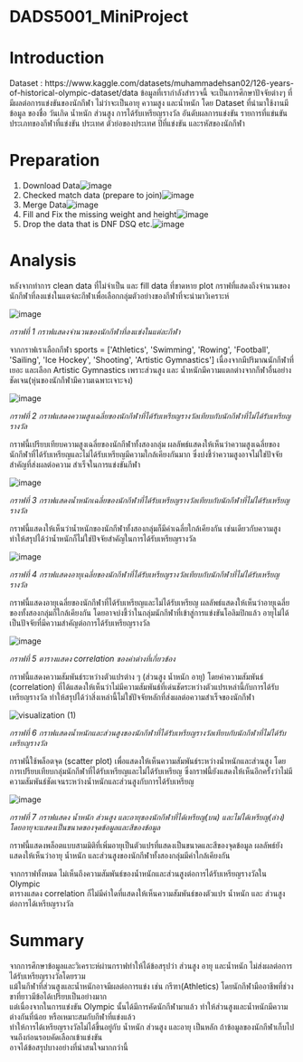 # DADS5001_MiniProject
<h1>Introduction</h1>
  Dataset : https://www.kaggle.com/datasets/muhammadehsan02/126-years-of-historical-olympic-dataset/data
  ข้อมูลที่เรากำลังสำรวจนี้ จะเป็นการศึกษาปัจจัยต่างๆ ที่มีผลต่อการแข่งขันของนักกีฬา ไม่ว่าจะเป็นอายุ ความสูง และน้ำหนัก โดย Dataset ที่นำมาใช้งานมีข้อมูล
  ของชื่อ วันเกิด น้ำหนัก ส่วนสูง การได้รับเหรียญรางวัล อันดับผลการแข่งขัน รายการที่แข่นขัน ประเภทของกีฬาที่แข่งขัน ประเทศ ตัวย่อของประเทศ ปีที่แข่งขัน และรหัสของนักกีฬา

<h1>Preparation</h1>

  1. Download Data![image](https://github.com/user-attachments/assets/afad997d-ca00-4b4e-a1e1-560df655835a)
  2. Checked match data (prepare to join)![image](https://github.com/user-attachments/assets/a3d40338-70d4-4bfb-9414-78a5eb29752b)
  3. Merge Data![image](https://github.com/user-attachments/assets/cfbfa404-4205-4153-b4a3-010d0fa55e57)
  4. Fill and Fix the missing weight and height![image](https://github.com/user-attachments/assets/40455fdd-5c44-4f12-b8c5-14b2093e3fb3)
  5. Drop the data that is DNF DSQ etc.![image](https://github.com/user-attachments/assets/03a1d247-4945-49c6-9139-b1c588593954)

<h1>Analysis</h1>
  หลังจากทำการ clean data ที่ไม่จำเป็น และ fill data ที่ขาดหาย plot กราฟที่แสดงถึงจำนวนของนักกีฬาที่ลงแข่งในแตจ่ละกีฬาเพื่อเลือกกลุ่มตัวอย่างของกีฬาที่จะนำมาวิเคราะห์
  
  ![image](https://github.com/user-attachments/assets/e9c6921c-ac5e-4ffa-aa58-5ac1e5a6f7db)

  <I>กราฟที่ 1 กราฟแสดงจำนวนของนักกีฬาที่ลงแข่งในแต่ละกีฬา</I>

  จากกราฟเราเลือกกีฬา sports = ['Athletics', 'Swimming', 'Rowing', 'Football', 'Sailing', 'Ice Hockey', 'Shooting', 'Artistic Gymnastics']
  เนื่องจากมีปริมาณนักกีฬาที่เยอะ และเลือก Artistic Gymnastics เพราะส่วนสูง และ น้ำหนักมีความแตกต่างจากกีฬาอื่นอย่างชัดเจน(หุ่นของนักกีฬามีความเฉพาะเจาะจง)<br>

  ![image](https://github.com/user-attachments/assets/df819bb7-4535-45d5-9e37-31e429c6d7a3)
  
  <I>กราฟที่ 2 กราฟแสดงความสูงเฉลี่ยของนักกีฬาที่ได้รับเหรียญรางวัลเทียบกับนักกีฬาที่ไม่ได้รับเหรียญรางวัล</I>

  กราฟนี้เปรียบเทียบความสูงเฉลี่ยของนักกีฬาทั้งสองกลุ่ม ผลลัพธ์แสดงให้เห็นว่าความสูงเฉลี่ยของนักกีฬาที่ได้รับเหรียญและไม่ได้รับเหรียญมีความใกล้เคียงกันมาก ซึ่งบ่งชี้ว่าความสูงอาจไม่ใช่ปัจจัยสำคัญที่ส่งผลต่อความ   สำเร็จในการแข่งขันกีฬา

  ![image](https://github.com/user-attachments/assets/efa9d700-3890-4cea-b099-7644032ef7d6)
  
  <I>กราฟที่ 3 กราฟแสดงน้ำหนักเฉลี่ยของนักกีฬาที่ได้รับเหรียญรางวัลเทียบกับนักกีฬาที่ไม่ได้รับเหรียญรางวัล</I>

  กราฟนี้แสดงให้เห็นว่าน้ำหนักของนักกีฬาทั้งสองกลุ่มก็มีค่าเฉลี่ยใกล้เคียงกัน เช่นเดียวกับความสูง ทำให้สรุปได้ว่าน้ำหนักก็ไม่ใช่ปัจจัยสำคัญในการได้รับเหรียญรางวัล

  ![image](https://github.com/user-attachments/assets/b03ca5fe-18d8-401b-ad65-67512601d753)

 
  <I>กราฟที่ 4 กราฟแสดงอายุเฉลี่ยของนักกีฬาที่ได้รับเหรียญรางวัลเทียบกับนักกีฬาที่ไม่ได้รับเหรียญรางวัล</I>

  กราฟนี้แสดงอายุเฉลี่ยของนักกีฬาที่ได้รับเหรียญและไม่ได้รับเหรียญ ผลลัพธ์แสดงให้เห็นว่าอายุเฉลี่ยของทั้งสองกลุ่มก็ใกล้เคียงกัน โดยอาจบ่งชี้ว่าในกลุ่มนักกีฬาที่เข้าสู่การแข่งขันโอลิมปิกแล้ว อายุไม่ได้เป็นปัจจัยที่มีความสำคัญต่อการได้รับเหรียญรางวัล

  ![image](https://github.com/user-attachments/assets/04919c40-2943-46df-8f9c-ef54125d59c7)
  
  <I>กราฟที่ 5 ตารางแสดง correlation ของค่าต่างที่เกี่ยวข้อง</I>
  
  กราฟนี้แสดงความสัมพันธ์ระหว่างตัวแปรต่าง ๆ (ส่วนสูง น้ำหนัก อายุ) โดยค่าความสัมพันธ์ (correlation) ที่ได้แสดงให้เห็นว่าไม่มีความสัมพันธ์ที่เด่นชัดระหว่างตัวแปรเหล่านี้กับการได้รับเหรียญรางวัล ทำให้สรุปได้ว่าสิ่งเหล่านี้ไม่ใช่ปัจจัยหลักที่ส่งผลต่อความสำเร็จของนักกีฬา
  
  
  ![visualization (1)](https://github.com/user-attachments/assets/d2f51fd9-b81c-46cb-8cfc-da94a4c4163b) 
  
  <I>กราฟที่ 6 กราฟแสดงน้ำหนักและส่วนสูงของนักกีฬาที่ได้รับเหรียญรางวัลเทียบกับนักกีฬาที่ไม่ได้รับเหรียญรางวัล</I>

  กราฟนี้ใช้พล็อตจุด (scatter plot) เพื่อแสดงให้เห็นความสัมพันธ์ระหว่างน้ำหนักและส่วนสูง โดยการเปรียบเทียบกลุ่มนักกีฬาที่ได้รับเหรียญและไม่ได้รับเหรียญ ซึ่งกราฟนี้ยังแสดงให้เห็นอีกครั้งว่าไม่มีความสัมพันธ์ชัดเจนระหว่างน้ำหนักและส่วนสูงกับการได้รับเหรียญ

  ![image](https://github.com/user-attachments/assets/e7450c25-8883-467e-b67f-44391564078c)
  
  <I>กราฟที่ 7 กราฟแสดง น้ำหนัก ส่วนสูง และอายุของนักกีฬาที่ได้เหรียญ(บน) และไม่ได้เหรียญ(ล่าง) โดยอายุจะแสดงเป็นขนาดของจุดข้อมูลและสีของข้อมูล</I>

  กราฟนี้แสดงพล็อตแบบสามมิติที่เพิ่มอายุเป็นตัวแปรที่แสดงเป็นขนาดและสีของจุดข้อมูล ผลลัพธ์ยังแสดงให้เห็นว่าอายุ น้ำหนัก และส่วนสูงของนักกีฬาทั้งสองกลุ่มมีค่าใกล้เคียงกัน

  จากกราฟทั้งหมด ไม่เห็นถึงความสัมพันธ์ของน้ำหนักและส่วนสูงต่อการได้รับเหรียญรางวัลใน Olympic <br>
  ตารางแสดง correlation ก็ไม่มีค่าใดที่แสดงให้เห็นความสัมพันธ์ของตัวแปร น้ำหนัก และ ส่วนสูง ต่อการได้เหรียญรางวัล

<h1>Summary</h1>
  จากการศึกษาข้อมูลและวิเคราะห์ผ่านกราฟทำให้ได้ข้อสรุปว่า ส่วนสูง อายุ และน้ำหนัก ไม่ส่งผลต่อการได้รับเหรียญรางวัลโดยรวม <br>
  แม้ในกีฬาที่ส่วนสูงและน้ำหนักอาจมีผลต่อการแข่ง เช่น กรีฑา(Athletics) โดยนักกีฬามืออาชีพที่ช่วงขาที่ยาวมีข้อได้เปรียบเป็นอย่างมาก<br>
  แต่เนื่องจากในการแข่งขัน Olympic นั้นได้มีการคัดนักกีฬามาแล้ว ทำให้ส่วนสูงและน้ำหนักมีความต่างกันที่น้อย หรือเหมาะสมกับกีฬาที่แข่งแล้ว <br>
  ทำให้การได้เหรียญรางวัลไม่ได้ขึ้นอยู่กับ น้ำหนัก ส่วนสูง และอายุ เป็นหลัก ถ้าข้อมูลของนักกีฬาเก็บไปจนถึงก่อนรอบคัดเลือกเข้าแข่งขัน <br>
  อาจได้ข้อสรุปบางอย่างที่น่าสนใจมากกว่านี้
  


